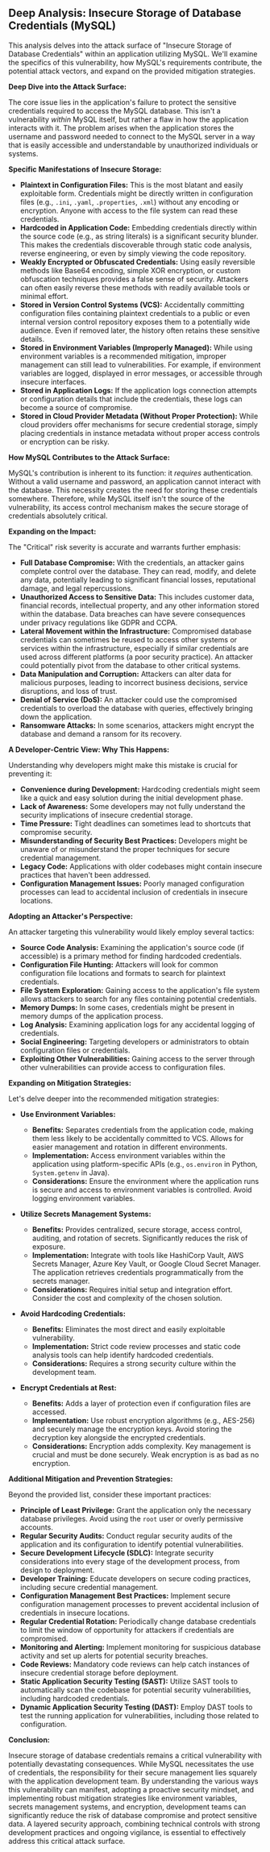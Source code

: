 ## Deep Analysis: Insecure Storage of Database Credentials (MySQL)

This analysis delves into the attack surface of "Insecure Storage of Database Credentials" within an application utilizing MySQL. We'll examine the specifics of this vulnerability, how MySQL's requirements contribute, the potential attack vectors, and expand on the provided mitigation strategies.

**Deep Dive into the Attack Surface:**

The core issue lies in the application's failure to protect the sensitive credentials required to access the MySQL database. This isn't a vulnerability *within* MySQL itself, but rather a flaw in how the application interacts with it. The problem arises when the application stores the username and password needed to connect to the MySQL server in a way that is easily accessible and understandable by unauthorized individuals or systems.

**Specific Manifestations of Insecure Storage:**

* **Plaintext in Configuration Files:** This is the most blatant and easily exploitable form. Credentials might be directly written in configuration files (e.g., `.ini`, `.yaml`, `.properties`, `.xml`) without any encoding or encryption. Anyone with access to the file system can read these credentials.
* **Hardcoded in Application Code:** Embedding credentials directly within the source code (e.g., as string literals) is a significant security blunder. This makes the credentials discoverable through static code analysis, reverse engineering, or even by simply viewing the code repository.
* **Weakly Encrypted or Obfuscated Credentials:**  Using easily reversible methods like Base64 encoding, simple XOR encryption, or custom obfuscation techniques provides a false sense of security. Attackers can often easily reverse these methods with readily available tools or minimal effort.
* **Stored in Version Control Systems (VCS):** Accidentally committing configuration files containing plaintext credentials to a public or even internal version control repository exposes them to a potentially wide audience. Even if removed later, the history often retains these sensitive details.
* **Stored in Environment Variables (Improperly Managed):** While using environment variables is a recommended mitigation, improper management can still lead to vulnerabilities. For example, if environment variables are logged, displayed in error messages, or accessible through insecure interfaces.
* **Stored in Application Logs:**  If the application logs connection attempts or configuration details that include the credentials, these logs can become a source of compromise.
* **Stored in Cloud Provider Metadata (Without Proper Protection):**  While cloud providers offer mechanisms for secure credential storage, simply placing credentials in instance metadata without proper access controls or encryption can be risky.

**How MySQL Contributes to the Attack Surface:**

MySQL's contribution is inherent to its function: it *requires* authentication. Without a valid username and password, an application cannot interact with the database. This necessity creates the need for storing these credentials somewhere. Therefore, while MySQL itself isn't the source of the vulnerability, its access control mechanism makes the secure storage of credentials absolutely critical.

**Expanding on the Impact:**

The "Critical" risk severity is accurate and warrants further emphasis:

* **Full Database Compromise:**  With the credentials, an attacker gains complete control over the database. They can read, modify, and delete any data, potentially leading to significant financial losses, reputational damage, and legal repercussions.
* **Unauthorized Access to Sensitive Data:** This includes customer data, financial records, intellectual property, and any other information stored within the database. Data breaches can have severe consequences under privacy regulations like GDPR and CCPA.
* **Lateral Movement within the Infrastructure:** Compromised database credentials can sometimes be reused to access other systems or services within the infrastructure, especially if similar credentials are used across different platforms (a poor security practice). An attacker could potentially pivot from the database to other critical systems.
* **Data Manipulation and Corruption:** Attackers can alter data for malicious purposes, leading to incorrect business decisions, service disruptions, and loss of trust.
* **Denial of Service (DoS):** An attacker could use the compromised credentials to overload the database with queries, effectively bringing down the application.
* **Ransomware Attacks:** In some scenarios, attackers might encrypt the database and demand a ransom for its recovery.

**A Developer-Centric View: Why This Happens:**

Understanding why developers might make this mistake is crucial for preventing it:

* **Convenience during Development:** Hardcoding credentials might seem like a quick and easy solution during the initial development phase.
* **Lack of Awareness:** Some developers may not fully understand the security implications of insecure credential storage.
* **Time Pressure:** Tight deadlines can sometimes lead to shortcuts that compromise security.
* **Misunderstanding of Security Best Practices:**  Developers might be unaware of or misunderstand the proper techniques for secure credential management.
* **Legacy Code:**  Applications with older codebases might contain insecure practices that haven't been addressed.
* **Configuration Management Issues:**  Poorly managed configuration processes can lead to accidental inclusion of credentials in insecure locations.

**Adopting an Attacker's Perspective:**

An attacker targeting this vulnerability would likely employ several tactics:

* **Source Code Analysis:** Examining the application's source code (if accessible) is a primary method for finding hardcoded credentials.
* **Configuration File Hunting:** Attackers will look for common configuration file locations and formats to search for plaintext credentials.
* **File System Exploration:**  Gaining access to the application's file system allows attackers to search for any files containing potential credentials.
* **Memory Dumps:** In some cases, credentials might be present in memory dumps of the application process.
* **Log Analysis:** Examining application logs for any accidental logging of credentials.
* **Social Engineering:**  Targeting developers or administrators to obtain configuration files or credentials.
* **Exploiting Other Vulnerabilities:**  Gaining access to the server through other vulnerabilities can provide access to configuration files.

**Expanding on Mitigation Strategies:**

Let's delve deeper into the recommended mitigation strategies:

* **Use Environment Variables:**
    * **Benefits:** Separates credentials from the application code, making them less likely to be accidentally committed to VCS. Allows for easier management and rotation in different environments.
    * **Implementation:**  Access environment variables within the application using platform-specific APIs (e.g., `os.environ` in Python, `System.getenv` in Java).
    * **Considerations:** Ensure the environment where the application runs is secure and access to environment variables is controlled. Avoid logging environment variables.

* **Utilize Secrets Management Systems:**
    * **Benefits:** Provides centralized, secure storage, access control, auditing, and rotation of secrets. Significantly reduces the risk of exposure.
    * **Implementation:** Integrate with tools like HashiCorp Vault, AWS Secrets Manager, Azure Key Vault, or Google Cloud Secret Manager. The application retrieves credentials programmatically from the secrets manager.
    * **Considerations:** Requires initial setup and integration effort. Consider the cost and complexity of the chosen solution.

* **Avoid Hardcoding Credentials:**
    * **Benefits:** Eliminates the most direct and easily exploitable vulnerability.
    * **Implementation:**  Strict code review processes and static code analysis tools can help identify hardcoded credentials.
    * **Considerations:** Requires a strong security culture within the development team.

* **Encrypt Credentials at Rest:**
    * **Benefits:** Adds a layer of protection even if configuration files are accessed.
    * **Implementation:** Use robust encryption algorithms (e.g., AES-256) and securely manage the encryption keys. Avoid storing the decryption key alongside the encrypted credentials.
    * **Considerations:** Encryption adds complexity. Key management is crucial and must be done securely. Weak encryption is as bad as no encryption.

**Additional Mitigation and Prevention Strategies:**

Beyond the provided list, consider these important practices:

* **Principle of Least Privilege:**  Grant the application only the necessary database privileges. Avoid using the `root` user or overly permissive accounts.
* **Regular Security Audits:**  Conduct regular security audits of the application and its configuration to identify potential vulnerabilities.
* **Secure Development Lifecycle (SDLC):** Integrate security considerations into every stage of the development process, from design to deployment.
* **Developer Training:**  Educate developers on secure coding practices, including secure credential management.
* **Configuration Management Best Practices:**  Implement secure configuration management processes to prevent accidental inclusion of credentials in insecure locations.
* **Regular Credential Rotation:**  Periodically change database credentials to limit the window of opportunity for attackers if credentials are compromised.
* **Monitoring and Alerting:** Implement monitoring for suspicious database activity and set up alerts for potential security breaches.
* **Code Reviews:**  Mandatory code reviews can help catch instances of insecure credential storage before deployment.
* **Static Application Security Testing (SAST):** Utilize SAST tools to automatically scan the codebase for potential security vulnerabilities, including hardcoded credentials.
* **Dynamic Application Security Testing (DAST):**  Employ DAST tools to test the running application for vulnerabilities, including those related to configuration.

**Conclusion:**

Insecure storage of database credentials remains a critical vulnerability with potentially devastating consequences. While MySQL necessitates the use of credentials, the responsibility for their secure management lies squarely with the application development team. By understanding the various ways this vulnerability can manifest, adopting a proactive security mindset, and implementing robust mitigation strategies like environment variables, secrets management systems, and encryption, development teams can significantly reduce the risk of database compromise and protect sensitive data. A layered security approach, combining technical controls with strong development practices and ongoing vigilance, is essential to effectively address this critical attack surface.

